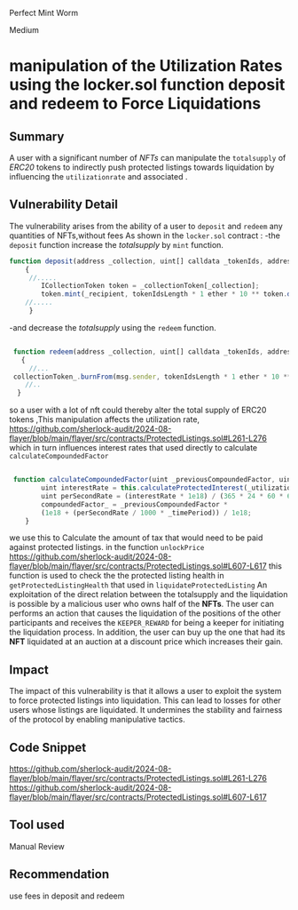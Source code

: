 Perfect Mint Worm

Medium

# manipulation of the Utilization Rates using the locker.sol function deposit and redeem to Force Liquidations

## Summary
A user with a significant number of *NFTs* can manipulate the `totalsupply` of *ERC20* tokens to indirectly push protected listings towards liquidation by influencing the `utilizationrate` and associated .
## Vulnerability Detail
The vulnerability arises from the ability of a user to `deposit` and `redeem` any quantities of NFTs,without fees As shown in the `locker.sol` contract :
-the `deposit` function increase the *totalsupply* by `mint` function.

``` js
function deposit(address _collection, uint[] calldata _tokenIds, address _recipient) public
    {
     //.....
        ICollectionToken token = _collectionToken[_collection];
        token.mint(_recipient, tokenIdsLength * 1 ether * 10 ** token.denomination());
    //.....
     }
 ```
-and decrease the *totalsupply* using the `redeem` function. 

```js 

 function redeem(address _collection, uint[] calldata _tokenIds, address _recipient)  public 
   { 
     //...
 collectionToken_.burnFrom(msg.sender, tokenIdsLength * 1 ether * 10 ** collectionToken_.denomination());
    //..
  }

```
so a user with a lot of nft could thereby alter the total supply of ERC20 tokens ,This manipulation affects the utilization rate, 
https://github.com/sherlock-audit/2024-08-flayer/blob/main/flayer/src/contracts/ProtectedListings.sol#L261-L276
which in turn influences interest rates that used directly to calculate `calculateCompoundedFactor`

```js 

 function calculateCompoundedFactor(uint _previousCompoundedFactor, uint _utilizationRate, uint _timePeriod) public view returns (uint compoundedFactor_) {
        uint interestRate = this.calculateProtectedInterest(_utilizationRate);
        uint perSecondRate = (interestRate * 1e18) / (365 * 24 * 60 * 60);
        compoundedFactor_ = _previousCompoundedFactor * 
        (1e18 + (perSecondRate / 1000 * _timePeriod)) / 1e18;
    }

```

we use this to Calculate the amount of tax that would need to be paid against protected listings. in the function `unlockPrice`
https://github.com/sherlock-audit/2024-08-flayer/blob/main/flayer/src/contracts/ProtectedListings.sol#L607-L617
 this function is used to check the the protected listing health in `getProtectedListingHealth` that used in `liquidateProtectedListing` An exploitation of the direct relation between the totalsupply and the liquidation is possible by a malicious user who owns half of the **NFTs**. The user can performs an action that causes the liquidation of the positions of the other participants and receives the `KEEPER_REWARD` for being a keeper for initiating the liquidation process. In addition, the user can buy up the one that had its **NFT** liquidated at an auction at a discount price which increases their gain. 

## Impact
The impact of this vulnerability is that it allows a user to exploit the system to force protected listings into liquidation. This can lead to losses for other users whose listings are liquidated. It undermines the stability and fairness of the protocol by enabling manipulative tactics.
## Code Snippet
https://github.com/sherlock-audit/2024-08-flayer/blob/main/flayer/src/contracts/ProtectedListings.sol#L261-L276
https://github.com/sherlock-audit/2024-08-flayer/blob/main/flayer/src/contracts/ProtectedListings.sol#L607-L617
## Tool used

Manual Review

## Recommendation
use fees in deposit and redeem 